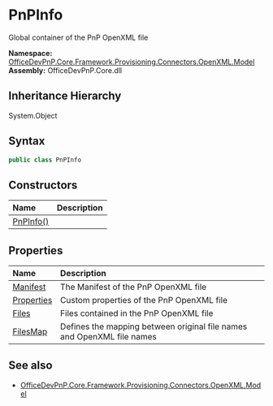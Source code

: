 # PnPInfo
Global container of the PnP OpenXML file  

**Namespace:** [OfficeDevPnP.Core.Framework.Provisioning.Connectors.OpenXML.Model](OfficeDevPnP.Core.Framework.Provisioning.Connectors.OpenXML.Model.md)  
**Assembly:** OfficeDevPnP.Core.dll  
## Inheritance Hierarchy
System.Object  
## Syntax
```C#
public class PnPInfo
```
## Constructors
|**Name**|**Description**|
|:-----|:-----|
| [PnPInfo()](OfficeDevPnP.Core.Framework.Provisioning.Connectors.OpenXML.Model.PnPInfo.ctor1.md) | 
## Properties
|**Name**|**Description**|
|:-----|:-----|
| [Manifest](OfficeDevPnP.Core.Framework.Provisioning.Connectors.OpenXML.Model.PnPInfo.Manifest.md) | The Manifest of the PnP OpenXML file
| [Properties](OfficeDevPnP.Core.Framework.Provisioning.Connectors.OpenXML.Model.PnPInfo.Properties.md) | Custom properties of the PnP OpenXML file
| [Files](OfficeDevPnP.Core.Framework.Provisioning.Connectors.OpenXML.Model.PnPInfo.Files.md) | Files contained in the PnP OpenXML file
| [FilesMap](OfficeDevPnP.Core.Framework.Provisioning.Connectors.OpenXML.Model.PnPInfo.FilesMap.md) | Defines the mapping between original file names and OpenXML file names
## See also
- [OfficeDevPnP.Core.Framework.Provisioning.Connectors.OpenXML.Model](OfficeDevPnP.Core.Framework.Provisioning.Connectors.OpenXML.Model.md)
